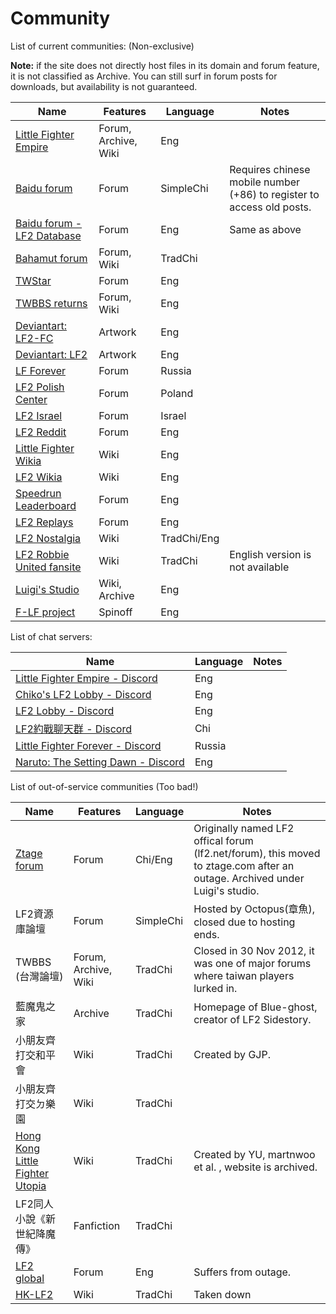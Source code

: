 # Community

List of current communities: (Non-exclusive)

**Note:** if the site does not directly host files in its domain and forum feature, it is not classified as Archive. You can still surf in forum posts for downloads, but availability is not guaranteed.

| Name | Features | Language | Notes
| --- | --- | --- | --- |
| [Little Fighter Empire] | Forum, Archive, Wiki | Eng
| [Baidu forum] | Forum | SimpleChi | Requires chinese mobile number (+86) to register to access old posts.
| [Baidu forum - LF2 Database] | Forum | Eng | Same as above
| [Bahamut forum] | Forum, Wiki | TradChi
| [TWStar] | Forum | Eng
| [TWBBS returns] | Forum, Wiki | Eng
| [Deviantart: LF2-FC] | Artwork | Eng
| [Deviantart: LF2] | Artwork | Eng
| [LF Forever] | Forum | Russia
| [LF2 Polish Center] | Forum | Poland
| [LF2 Israel] | Forum | Israel
| [LF2 Reddit] | Forum | Eng
| [Little Fighter Wikia] | Wiki | Eng
| [LF2 Wikia] | Wiki | Eng
| [Speedrun Leaderboard] | Forum | Eng
| [LF2 Replays] | Forum | Eng
| [LF2 Nostalgia] | Wiki | TradChi/Eng
| [LF2 Robbie United fansite] | Wiki | TradChi | English version is not available
| [Luigi's Studio] | Wiki, Archive | Eng
| [F-LF project] | Spinoff | Eng

List of chat servers:

| Name | Language | Notes
| --- | --- | --- |
| [Little Fighter Empire - Discord] | Eng
| [Chiko's LF2 Lobby - Discord] | Eng
| [LF2 Lobby - Discord] | Eng
| [LF2約戰聊天群 - Discord] | Chi
| [Little Fighter Forever - Discord] | Russia
| [Naruto: The Setting Dawn - Discord] | Eng

List of out-of-service communities (Too bad!)

| Name | Features | Language | Notes |
| --- | --- | --- | --- |
| [Ztage forum] | Forum | Chi/Eng | Originally named LF2 offical forum (lf2.net/forum), this moved to ztage.com after an outage. Archived under Luigi's studio.
| LF2資源庫論壇 | Forum | SimpleChi | Hosted by Octopus(章魚), closed due to hosting ends.
| TWBBS (台灣論壇) | Forum, Archive, Wiki | TradChi | Closed in 30 Nov 2012, it was one of major forums where taiwan players lurked in.
| 藍魔鬼之家 | Archive | TradChi | Homepage of Blue-ghost, creator of LF2 Sidestory.
| 小朋友齊打交和平會 | Wiki | TradChi | Created by GJP.
| 小朋友齊打交ㄉ樂園 | Wiki | TradChi
| [Hong Kong Little Fighter Utopia] | Wiki | TradChi | Created by YU, martnwoo et al. , website is archived.
| LF2同人小說《新世紀降魔傳》 | Fanfiction | TradChi
| [LF2 global] | Forum | Eng | Suffers from outage.
| [HK-LF2] | Wiki | TradChi | Taken down

[//]: # (These are reference links used in the body of this note and get stripped out when the markdown processor does its job. There is no need to format nicely because it shouldn't be seen. Thanks SO - http://stackoverflow.com/questions/4823468/store-comments-in-markdown-syntax)

[Little Fighter Empire]: <https://lf-empire.de/>
[Baidu forum]: <https://tieba.baidu.com/f?kw=lf2>
[Baidu forum - LF2 Database]: <https://c.tieba.baidu.com/f?kw=lf2资源库>
[Bahamut forum]: <https://forum.gamer.com.tw/B.php?page=1&bsn=07648>
[TWStar]: <https://www.twstar.biz/bbs/app/main.php?findex=81>
[TWBBS returns]: <http://twbbsreturn.joinbbs.net/forumdisplay.php?fid=79>
[Deviantart: LF2-FC]: <https://www.deviantart.com/little-fighter-2-fc>
[Deviantart: LF2]: <https://www.deviantart.com/little-fighter-2>
[LF Forever]: <http://lfforever.ru/>
[LF2 Polish Center]: <http://www.lf2.pl/>
[LF2 Israel]: <http://www.lf2.co.il/index.asp>
[LF2 Reddit]: <https://www.reddit.com/r/littlefighter/>
[Little Fighter Wikia]: <http://littlefighter.wikia.com/>
[LF2 Wikia]: <http://lf2.wikia.com/>
[Speedrun Leaderboard]: <https://www.speedrun.com/lf2>
[LF2 Replays]: <http://lf2replays.appspot.com/>
[LF2 Nostalgia]: <http://lf2-nostalgia.info/>
[LF2 Robbie United fansite]: <https://sites.google.com/site/lf2robbie>
[HK-LF2]: <http://hk-lf2.wix.com/hklf2>
[Luigi's Studio]: <http://lf.lui-studio.net/>
[F-LF project]: <https://project-f.github.io/F.LF/>

[Ztage forum]: <https://lf.lui-studio.net/ztage/index.html>
[Hong Kong Little Fighter Utopia]: <http://hklfu.lf2-nostalgia.info/link.html>
[LF2 global]: <http://lf2-global.com/>

[Little Fighter Empire - Discord]: <https://discord.gg/Z2MFSMD>
[Chiko's LF2 Lobby - Discord]: <https://discord.gg/7byXUDV>
[LF2 Lobby - Discord]: <https://discord.gg/5P9P5Af>
[LF2約戰聊天群 - Discord]: <https://discord.gg/FKk2n8EG8V>
[Little Fighter Forever - Discord]: <https://discord.gg/3PUwmY8>
[Naruto: The Setting Dawn - Discord]: <https://discord.gg/G3Kfkzk>